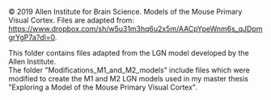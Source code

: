 © 2019 Allen Institute for Brain Science. Models of the Mouse Primary Visual Cortex. 
Files are adapted from: https://www.dropbox.com/sh/w5u31m3hq6u2x5m/AACpYpeWnm6s_qJDpmgrYgP7a?dl=0.


This folder contains files adapted from the LGN model developed by the Allen Institute.  
The folder "Modifications_M1_and_M2_models" include files which were modified to create the M1 and M2 LGN models 
used in my master thesis "Exploring a Model of the Mouse Primary Visual Cortex". 

